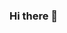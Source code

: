 ### Hi there 👋

<!--
**Vrsargsy/Vrsargsy** is a ✨ _special_ ✨ repository because its `README.md` (this file) appears on your GitHub profile.
https://media.giphy.com/media/ve43TyDQ3B4me7d22z/giphy.gif
Here are some ideas to get you started:

- 🔭 I’m currently working on ...
- 🌱 I’m currently learning ...
- 👯 I’m looking to collaborate on ...
- 🤔 I’m looking for help with ...
- 💬 Ask me about ...
- 📫 How to reach me: ...
- 😄 Pronouns: ...
- ⚡ Fun fact: ...
-->
